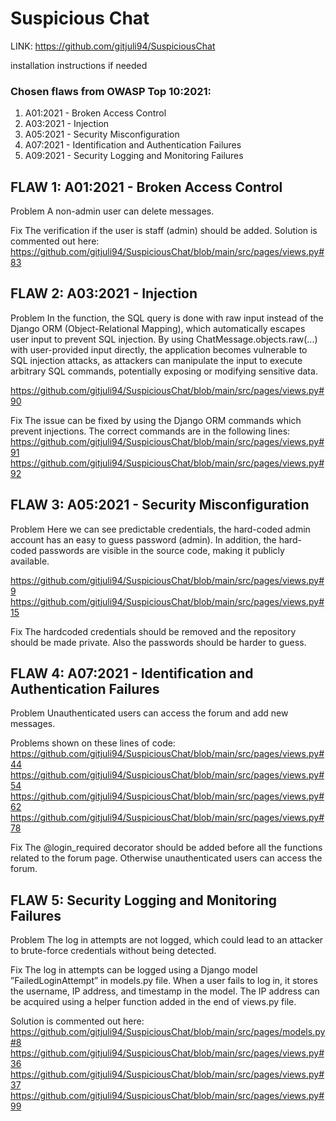 # Suspicious Chat

LINK: https://github.com/gitjuli94/SuspiciousChat


installation instructions if needed


### Chosen flaws from OWASP Top 10:2021:
1) A01:2021 - Broken Access Control
2) A03:2021 - Injection
3) A05:2021 - Security Misconfiguration
4) A07:2021 - Identification and Authentication Failures
5) A09:2021 - Security Logging and Monitoring Failures

## FLAW 1: A01:2021 - Broken Access Control

Problem
A non-admin user can delete messages.

Fix
The verification if the user is staff (admin) should be added. Solution is commented out here:
https://github.com/gitjuli94/SuspiciousChat/blob/main/src/pages/views.py#83

## FLAW 2: A03:2021 - Injection

Problem
In the function, the SQL query is done with raw input instead of the Django ORM (Object-Relational Mapping), which automatically escapes user input to prevent SQL injection. By using ChatMessage.objects.raw(...) with user-provided input directly, the application becomes vulnerable to SQL injection attacks, as attackers can manipulate the input to execute arbitrary SQL commands, potentially exposing or modifying sensitive data.

https://github.com/gitjuli94/SuspiciousChat/blob/main/src/pages/views.py#90

Fix
The issue can be fixed by using the Django ORM commands which prevent injections. The correct commands are in the following lines:
https://github.com/gitjuli94/SuspiciousChat/blob/main/src/pages/views.py#91
https://github.com/gitjuli94/SuspiciousChat/blob/main/src/pages/views.py#92

## FLAW 3: A05:2021 - Security Misconfiguration

Problem
Here we can see predictable credentials, the hard-coded admin account has an easy to guess password (admin). In addition, the hard-coded passwords are visible in the source code, making it publicly available.

https://github.com/gitjuli94/SuspiciousChat/blob/main/src/pages/views.py#9
https://github.com/gitjuli94/SuspiciousChat/blob/main/src/pages/views.py#15

Fix
The hardcoded credentials should be removed and the repository should be made private. Also the passwords should be harder to guess.

## FLAW 4: A07:2021 - Identification and Authentication Failures

Problem
Unauthenticated users can access the forum and add new messages.

Problems shown on these lines of code:
https://github.com/gitjuli94/SuspiciousChat/blob/main/src/pages/views.py#44
https://github.com/gitjuli94/SuspiciousChat/blob/main/src/pages/views.py#54
https://github.com/gitjuli94/SuspiciousChat/blob/main/src/pages/views.py#62
https://github.com/gitjuli94/SuspiciousChat/blob/main/src/pages/views.py#78

Fix
The @login_required decorator should be added before all the functions related to the forum page. Otherwise unauthenticated users can access the forum.

## FLAW 5: Security Logging and Monitoring Failures

Problem
The log in attempts are not logged, which could lead to an attacker to brute-force credentials without being detected.

Fix
The log in attempts can be logged using a Django model ”FailedLoginAttempt” in models.py file. When a user fails to log in, it stores the username, IP address, and timestamp in the model. The IP address can be acquired using a helper function added in the end of views.py file.

Solution is commented out here:
https://github.com/gitjuli94/SuspiciousChat/blob/main/src/pages/models.py#8
https://github.com/gitjuli94/SuspiciousChat/blob/main/src/pages/views.py#36
https://github.com/gitjuli94/SuspiciousChat/blob/main/src/pages/views.py#37
https://github.com/gitjuli94/SuspiciousChat/blob/main/src/pages/views.py#99

